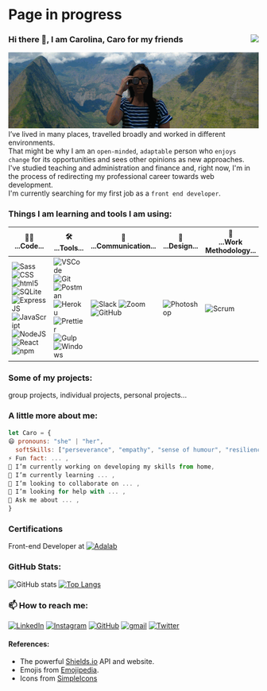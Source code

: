 # Page in progress

### Hi there 👋, I am Carolina, Caro for my friends  <a href="https://twitter.com/cvcastano"><img src="https://img.shields.io/twitter/follow/cvcastano.svg?style=social" align="right"/></a>
![](https://github.com/cvcastano/cvcastano/blob/main/reunion.gif)
I’ve lived in many places, travelled broadly and worked in different environments.  
That might be why I am an ``open-minded``, ``adaptable`` person who ``enjoys change`` for its opportunities and sees other opinions as new approaches.   
I've studied teaching and administration and finance and, right now, I'm in the process of redirecting my professional career towards web development.   
I'm currently searching for my first job as a ``front end developer``.


### Things I am learning and tools I am using: 

| 👩‍💻<br> ...Code... | 🛠️<br> ...Tools...| 📢<br> ...Communication...| 📐<br> ...Design...| 🐆<br> ...Work Methodology...| 🦄<br> ...Other... |
| --- | ----- | ----------- | ----------| --------  | --------|
|![Sass](https://img.shields.io/badge/-Sass-white?style=flat-square&logo=sass&logoColor=CC6699) ![CSS](https://img.shields.io/badge/-CSS3-orange?style=flat-square&logo=css3&logoColor=blue) ![html5](https://img.shields.io/badge/-HTML5-grey?style=flat-square&logo=html5&logoColor=E34F26) ![SQLite](https://img.shields.io/badge/-SQLite-pink?style=flat-square&logo=sqlite&logoColor=blue)![Express JS](https://img.shields.io/badge/-ExpressJS-dd3a9b?style=flat-square&logo=express&logoColor=black) ![JavaScript](https://img.shields.io/badge/-JavaScript-blue?style=flat-square&logo=javascript&logoColor=yellow) ![NodeJS](https://img.shields.io/badge/-NodeJS-43853d?style=flat-square&logo=Node.js&logoColor=green) ![React](https://img.shields.io/badge/-React-45b8d8?style=flat-square&logo=react&logoColor=black) ![npm](https://img.shields.io/badge/-NPM-CB3837?style=flat-square&logo=npm&logoColor=white)                                                                              |  ![VSCode](https://img.shields.io/badge/-VSCode-grey?style=flat-square&logo=visual-studio-code&logoColor=blue)  ![Git](https://img.shields.io/badge/-Git-F05032?style=flat-square&logo=git&logoColor=black) ![Postman](https://img.shields.io/badge/-Postman-DD0031?style=flat-square&logo=postman&logoColor=white) ![Heroku](https://img.shields.io/badge/-Heroku-430098?style=flat-square&logo=heroku&logoColor=white) ![Prettier](https://img.shields.io/badge/-Prettier-F7B93E?style=flat-square&logo=prettier&logoColor=white) ![Gulp](https://img.shields.io/badge/-Gulp-cf4647?style=flat-square&logo=gulp&logoColor=white) ![Windows](https://img.shields.io/badge/Windows-darkpurple?style=flat-square&logo=windows&logoColor=white)               | ![Slack](https://img.shields.io/badge/-Slack-a4154b?style=flat-square&logo=slack&logoColor=white) ![Zoom](https://img.shields.io/badge/-Zoom-006699?style=flat-square&logo=zoom&logoColor=white) ![GitHub](https://img.shields.io/badge/-GitHub-green?style=flat-square&logo=github&logoColor=black)                   | ![Photoshop](https://img.shields.io/badge/-Photoshop-darkblue?style=flat-square&logo=adobe-photoshop&logoColor=white)    | ![Scrum](https://img.shields.io/badge/-Scrum-orange?style=flat-square)|            ![StackOverflow](https://img.shields.io/badge/-StackOverflow-black?style=flat-square&logo=stackoverflow&logoColor=white) 


<!--
![](https://img.shields.io/badge/-     -31a8ff?style=flat-square&logo=      &logoColor=white)
![](https://img.shields.io/badge/-     -00eace?style=flat-square&logo=      &logoColor=white)
-->


### Some of my projects:
group projects, individual projects, personal projects...


### A little more about me:
```javascript
let Caro = {
😄 pronouns: "she" | "her",
  softSkills: ["perseverance", "empathy", "sense of humour", "resilience", "adaptability" ]
⚡ Fun fact: ... ,
🔭 I’m currently working on developing my skills from home,
🌱 I’m currently learning ... ,
👯 I’m looking to collaborate on ... ,
🤔 I’m looking for help with ... ,
💬 Ask me about ... ,
}
```
 ### Certifications  
Front-end Developer at <a href="https://adalab.es"><img alt="Adalab" src="https://adalab.es/wp-content/themes/adalab/assets/legacy/images/logo-adalab.svg" width="70px"/></a>


### GitHub Stats:
![GitHub stats](https://github-readme-stats.vercel.app/api?username=cvcastano&show_icons=true&theme=radical)
[![Top Langs](https://github-readme-stats.vercel.app/api/top-langs/?username=cvcastano&layout=compact&theme=radical)](https://github.com/cvcastano/github-readme-stats)




### 📫 How to reach me:
<a href="https://www.linkedin.com/in/carolina-castano/"><img img alt="LinkedIn" src="https://img.shields.io/badge/linkedin-0e76a8.svg?&style=for-the-badge&logo=linkedin&logoColor=white" /></a>
<a href="https://www.instagram.com/cvcastano"><img alt="Instagram" src="https://img.shields.io/badge/instagram-dd2a7b.svg?&style=for-the-badge&logo=instagram&logoColor=white" /></a>
<a href="https://github.com/cvcastano"><img alt="GitHub" src="https://img.shields.io/badge/GitHub-2f363d.svg?&style=for-the-badge&logo=Github&logoColor=white" /></a>
<a href="mailto:carocastanocastillo@gmail.com"><img alt="gmail" src="https://img.shields.io/badge/gmail-red.svg?&style=for-the-badge&logo=gmail&logoColor=white" /></a>
<a href="https://twitter.com/cvcastano"><img alt="Twitter" src="https://img.shields.io/badge/twitter-%231DA1F2.svg?&style=for-the-badge&logo=twitter&logoColor=white" /></a>


#### References:
- The powerful [Shields.io](https://shields.io/) API and website.
- Emojis from [Emojipedia](https://emojipedia.org/).
- Icons from [SimpleIcons](https://simpleicons.org/)

<!-- [If you liked this ✨ _special_ ✨ repository, please do not forget to star it.](url)-->
